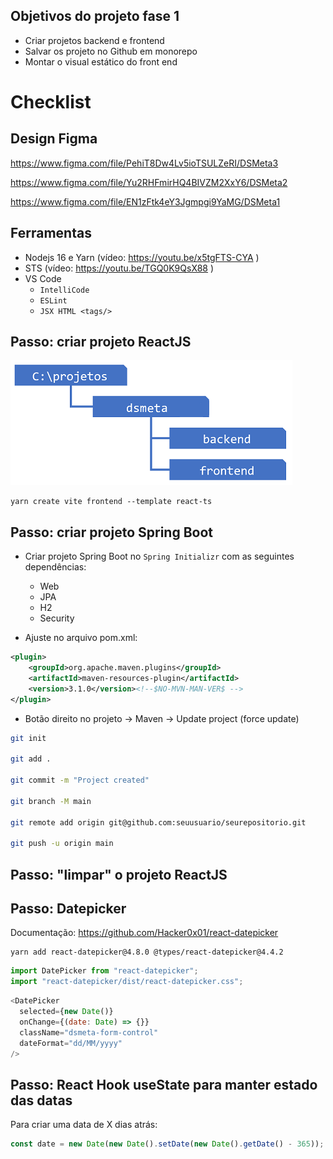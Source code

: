 ## Objetivos do projeto fase 1

- Criar projetos backend e frontend
- Salvar os projeto no Github em monorepo
- Montar o visual estático do front end

# Checklist

## Design Figma

https://www.figma.com/file/PehiT8Dw4Lv5ioTSULZeRI/DSMeta3

https://www.figma.com/file/Yu2RHFmirHQ4BIVZM2XxY6/DSMeta2

https://www.figma.com/file/EN1zFtk4eY3Jgmpgi9YaMG/DSMeta1

## Ferramentas

- Nodejs 16 e Yarn (vídeo: https://youtu.be/x5tgFTS-CYA )
- STS (vídeo: https://youtu.be/TGQ0K9QsX88 )
- VS Code
  - `IntelliCode`
  - `ESLint`
  - `JSX HTML <tags/>`

## Passo: criar projeto ReactJS

![ppconrado github img](https://raw.githubusercontent.com/ppconrado/bds-assets/master/sds/pastas-dsmeta.png)

```
yarn create vite frontend --template react-ts
```

## Passo: criar projeto Spring Boot

- Criar projeto Spring Boot no `Spring Initializr` com as seguintes dependências:

  - Web
  - JPA
  - H2
  - Security

- Ajuste no arquivo pom.xml:

```xml
<plugin>
	<groupId>org.apache.maven.plugins</groupId>
	<artifactId>maven-resources-plugin</artifactId>
	<version>3.1.0</version><!--$NO-MVN-MAN-VER$ -->
</plugin>
```

- Botão direito no projeto -> Maven -> Update project (force update)

```bash
git init

git add .

git commit -m "Project created"

git branch -M main

git remote add origin git@github.com:seuusuario/seurepositorio.git

git push -u origin main
```

## Passo: "limpar" o projeto ReactJS

## Passo: Datepicker

Documentação: https://github.com/Hacker0x01/react-datepicker

```
yarn add react-datepicker@4.8.0 @types/react-datepicker@4.4.2
```

```javascript
import DatePicker from "react-datepicker";
import "react-datepicker/dist/react-datepicker.css";
```

```javascript
<DatePicker
  selected={new Date()}
  onChange={(date: Date) => {}}
  className="dsmeta-form-control"
  dateFormat="dd/MM/yyyy"
/>
```

## Passo: React Hook useState para manter estado das datas

Para criar uma data de X dias atrás:

```javascript
const date = new Date(new Date().setDate(new Date().getDate() - 365));
```
